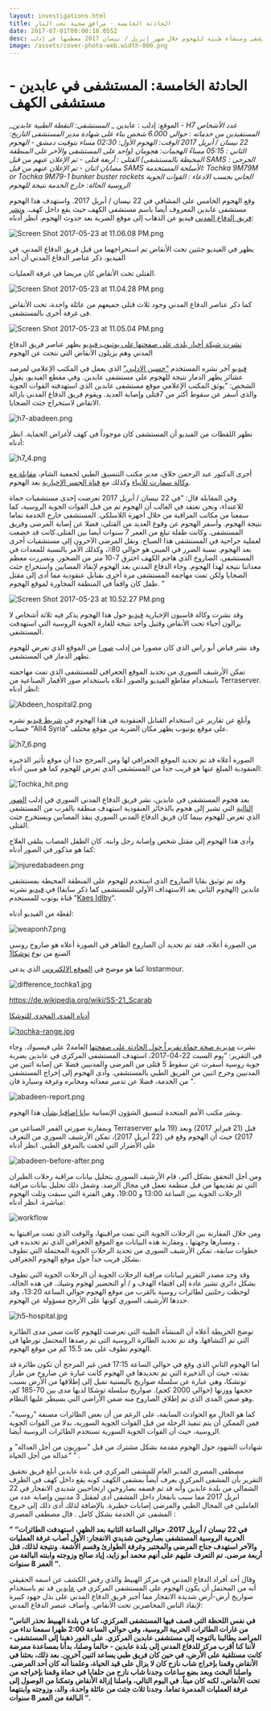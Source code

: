 ```yaml
---
layout: investigations.html
title: الحادثة الخامسة - مرافق صحية تحت النار
date: 2017-07-01T00:00:18.055Z
desc: تقرير مُفصّل عن استهداف 25 مستشفى ومنشأة طبية للهجوم خلال شهر إبريل / نيسان 2017 معظمها في إدلب
image: /assets/cover-photo-web.width-800.png
---
```


# الحادثة الخامسة: المستشفى في عابدين - مستشفى الكهف

_الموقع: إدلب : عابدين _
_المستشفى: النقطة الطبية عابدين - H7 
عدد الأشخاص المستفيدين من خدماته : حوالي 6.000 شخص بناء على شهادة مدير المستشفى 
التاريخ: 22 نيسان / أبريل 2017 
الوقت: الهجوم الأول: 02:30 مساء بتوقيت دمشق - الهجوم الثاني : 05:15  مساءً 
الهجمات: هجومان (واحد على المستشفى والآخر على المنطقة المحيطة بالمستشفى) 
 القتلى : أربعة قتلى - تم الإعلان عنهم من قبل  SAMS 
الجرحى : مصابان اثنان - تم الإعلان عنهم من قبل SAMS 
الأسلحة المستخدمة: Tochka 9M79M or Tochka 9M79-1 bunker buster rockets 
الجاني بحسب الادعاء  : القوات الجوية الروسية 
الحالة: خارج الخدمة نتيجة للهجوم_

وقع الهجوم الخامس على المشافي في 22 نيسان / أبريل 2017\. واستهدف هذا الهجوم مستشفى عابدين المعروف أيضا باسم مستشفى الكهف حيث يقع داخل كهف. [ونشر فريق الدفاع المدني](https://www.youtube.com/watch?v=Os8GoeOklv8) فيديو عن الذهاب إلى موقع الضربة بعد حدوث الهجوم. انظر أدناه:

![Screen Shot 2017-05-23 at 11.06.08 PM.png](https://lh5.googleusercontent.com/IA7a1ToaMm4hgDaYYvWQX-w0cT57AjHZ8vTiM1IlcEDUl_duFXMxOwGxgrlkdGqYCVi-3YXVzN-SaGs8cAsw30KDoAW1sHEaUnxZbsOrGTe4LmNjHyz6L_N93DHUyWZSJJ6MGQKo)

يظهر في الفيديو جثتين تحت الأنقاض تم استخراجهما  من قبل فريق الدفاع المدني. في الفيديو، ذكر عناصر الدفاع المدني أن أحد  

القتلى تحت الأنقاض  كان مريضا في غرفة العمليات.

![Screen Shot 2017-05-23 at 11.04.28 PM.png](https://lh6.googleusercontent.com/TP1mNegcmw6SajVyMhYMSLYMTQIIIH1xDR9CQ_p0tdpYMKHSYVC1kcR-TTdY5tNfmKTNf33zA2bc_OgvdHmI60IfowM61Jkb_Vg0rYFiLa0EE-5iDia8M-4c5M9NQUtT5bP976QP)

كما ذكر عناصر الدفاع المدني وجود ثلاث قتلى جميعهم من عائلة واحدة، تحت الأنقاض فى غرفة أخرى بالمستشفى.

![Screen Shot 2017-05-23 at 11.05.04 PM.png](https://lh3.googleusercontent.com/hQIpYURQn4vxiBOnVrTdoFGT8Ke3BpBuro0HAbodtnRKw5SY7XcMDVS1PR71jPZv8zzcpB5ucLDmpQsrjpdGcQf_O7UgUs6kyyIR6niE0GnoP9jA-i5DVa_5L9UAsxc8297I72EO)

[نشرت شبكة أخبار بلدي على صفحتها على يوتيوب فيديو](https://www.youtube.com/watch?v=PWHQogaz3lQ) يظهر عناصر فريق الدفاع المدني وهم يزيلون الأنقاض التي نتجت عن الهجوم

[فيديو](https://www.youtube.com/watch?v=i6ZN2gtzhJY) آخر نشره المستخدم [“حسين الادلبي”](https://www.youtube.com/channel/UC2Wk09BgfP3gwBdmxnDvwPw) الذي يعمل في المكتب الإعلامي لمرصد عشائر يظهر الدمار نتيجة للهجوم على مستشفى عابدين. وفي مقطع الفيديو، يقول الشخص: “يوثق المكتب الإعلامي موقع مستشفى عابدين الذي استهدفته القوات الجوية والذي أسفر عن سقوط أكثر من 7قتلى وإصابة العديد. ويقوم فريق الدفاع المدنى بازالة الانقاض لاستخراج جثث الضحايا.

![h7-abadeen.png](https://lh4.googleusercontent.com/dl4VKQklNLsb2oAHtzznx3qPHeYVjAx4TDfQ7h4AsUCUkNdfLyhCh-eKnhxTB1QyGtHeaofNhDaH55RHbd_aRefFJjxhJoweMJjxNrNpWI-6WrvGrOxQdbRmVMKdrxoyXdS6QMig)

تظهر اللقطات من الفيديو أن المستشفى كان موجوداً  في كهف لأغراض الحماية. انظر أدناه:

![h7_4.png](https://lh4.googleusercontent.com/4-i7trMYUTtEPbZ3o_ve1wsstTOvYc7FVHujqU7OCy77J5Eef4hdLq7fjK59a-_h2Vfkuc8c7HiXfrzuRLKbwN36E33H8mGKSh2uXEIy_weHeFAg3A2Nc2oK-2_ingiTRINuMxYJ)

أجرى الدكتور عبد الرحمن حلاق، مدير مكتب التنسيق الطبي لجمعية الشام، [مقابلة مع وكالة سمارت للأنباء](https://www.youtube.com/watch?v=kxMCDFdZmRQ)  وكذلك مع [قناة الجسر الإخبارية](https://www.youtube.com/watch?v=_EfbruA2Njo) بعد الهجوم.

وفي المقابلة قال: “في 22 نيسان / أبريل 2017 تعرضت إحدى مستشفيات حماة للاعتداء، ونحن نعتقد في الغالب أن الهجوم تم  من قبل القوات الجوية الروسية، كما سمعنا من مكاتب المراقبة من خلال أجهزة اللاسلكي. المستشفى خارج الخدمة تماما نتيجة الهجوم. وأسفر الهجوم عن وقوع العديد من القتلى، فضلا عن إصابة المرضى وفريق المستشفى. وكانت طفلة تبلغ من العمر 7 سنوات أيضا بين القتلى.كانت قد خضعت لعملية جراحية في المستشفى هذا الصباح. ونقل المرضى الآخرون إلى مستشفيات أخرى بعد الهجوم. نسبة الضرر في المبنى هو حوالي 80٪، وكذلك الأمر بالنسبة للمعدات في المستشفى. الصاروخ الذي هاجم الكهف اخترق 7-10 متر من الصخور. وتضررت معظم معداتنا نتيجة لهذا الهجوم. وجاء الدفاع المدني بعد الهجوم لإنقاذ المصابين واستخراج جثث الضحايا ولكن تمت مهاجمة المستشفى مرة أخرى بقنابل عنقودية مما أدى إلى مقتل طفل كان واقفاً في المنطقة المجاورة لموقع الهجوم. “

![Screen Shot 2017-05-23 at 10.52.27 PM.png](https://lh4.googleusercontent.com/hVWRMKrF3dZcFUYMaPCIixynaJNaeW7XoB4KZzcWWGSAYLexASBJvKAos_2g4_rCdmmHIRwAuJYpnKURSP_7i_-X-hy_Qn3ca7GKbyqoLJdqD2cvFaFRENOP9DzgOq-eQGs2Xsm9)

وقد نشرت وكالة قاسيون الإخبارية  [فيديو](https://www.youtube.com/watch?v=JPcakuncvTk) حول هذا الهجوم يذكر فيه ثلاثة أشخاص لا يزالون أحياء تحت الأنقاض وقتيل واحد نتيجة للغارة الجوية الروسية التي استهدفت المستشفى.

وقد نشر فياض أبو راس الذي كان مصورا من إدلب [صورا](https://www.facebook.com/fead.aboras/posts/1889319601289317) من الموقع الذي تعرض للهجوم تظهر الدمار في المستشفى.

تمكن الأرشيف السوري من تحديد الموقع الجغرافي للمستشفى الذي تمت مهاجمته باستخدام مقاطع الفيديو والصور أعلاه باستخدام صور الأقمار الصناعية من Terraserver. انظر أدناه:

![Abdeen_hospital2.png](https://lh5.googleusercontent.com/3TrOzZtt7DhP4KOa3HJTR2UuB2HxmbOYGJ0znxVNrI3v9elifgS-KyOkDa_WlDCdr_JWcyLmnNdHowjLGEeMXqvyKjqpILN8yNorJa2DP03OW58738yxU0leEaAGzXdUUAXoBOhm)

وأبلغ عن تقارير عن استخدام القنابل العنقودية في هذا الهجوم في [شريط فيديو](https://www.youtube.com/watch?v=QyAiYhzDflk) نشره حساب “All4 Syria” على موقع يوتيوب يظهر مكان الضربة من موقع مختلف.

![h7_6.png](https://lh5.googleusercontent.com/UyIgj-WA2QNnya3g0lUXAxWFq8lWOo4GqZ5rGNexYoOCCQlRuwC779dGads4yqk8R8U-GWU1xJNdqalrV8UiSRiNO2awJyN5F38dWaBG2RKtagfIfrC-BH4Bx5f-hmg6ihCac1JH)

الصورة أعلاه قد تم تحديد الموقع الجغرافي لها  ومن المرجح جدا أن  موقع تأثير الذخيرة العنقودية المبلغ عنها هو قريب جدا من المستشفى الذي تعرض للهجوم كما هو مبين أدناه:

![Tochka_hit.png](https://lh3.googleusercontent.com/6wpUQijVcqaDn29vbekGBqvBFQOqLTc2fXmqFCZRlTpoMt2ynXPjL78EHLXYN0CldswAcNhhnmAPUaacesG6d9dfDzjJwREVysNieciOqx9FZ79T2AV4PqVAT714Z3kqu-bjwnC0)

بعد هجوم المستشفى في عابدين، نشر فريق الدفاع المدني السوري في إدلب [الصور التالية](https://www.facebook.com/SyrianCivilDefenceIdlibWhiteHelmets/posts/1280770175355369) التي تشير إلى هجوم بالذخائر العنقودية استهدف منطقة بالقرب من المستشفى الذي تعرض للهجوم  بينما كان فريق الدفاع المدني السوري ينقذ المصابين ويستخرج جثث القتلى.

وأدى هذا الهجوم إلى مقتل شخص وإصابة رجل وابنه. كان الطفل المصاب يتلقى العلاج كما هو مذكور في الصور أدناه:

![injuredabadeen.png](https://lh4.googleusercontent.com/EQrRDVJhAn2b7nNCSCOzoCiZ9D_e4UtvrCLnMeaeB412r53ArB6IUcMmyobKOquaTmvpdemJgLNrryjBTtQ1p__iNbji-5_B2zl_l0_Tvo3HdHqNIKEHTYjzTTo0OsASUqIZVUHo)

وقد تم توثيق بقايا الصاروخ الذي استخدم للهجوم على المنطقة المحيطة بمستشفى عابدين (الهجوم الثاني بعد الاستهداف الأولي للمستشفى كما ذكر سابقا) في [فيديو](https://www.youtube.com/watch?v=aRet4s_ZiGQ) نشرته قناة يوتوب للمستخدم “[Kaes Idlby](https://www.youtube.com/channel/UCy_Fbrq7EuUfwG3YRfyekEg)“.

لقطة  من الفيديو أدناه:

![weaponh7.png](https://lh3.googleusercontent.com/XAiy4sjJT9j_u0zrLbxtCbPwve65vteh5HJdg9J7YYMMYk_eT394PQbd9WPQOpPSK5xDnnRiUpcNrKmBgGv5oFyybLJvlZ8TsdHHRXQmjRviYUwBrW1UJtS5VWJ1oenDuufs8pP5)

من الصورة أعلاه، فقد تم تحديد أن الصاروخ الظاهر في الصورة أعلاه هو صاروخ روسي الصنع من نوع [توشكا1](https://www.youtube.com/watch?v=aRet4s_ZiGQ)

كما هو موضح في [الموقع الالكتروني](http://lostarmour.info/articles/tochki-nad-u/) الذي يدعى lostarmour.

![difference_tochka1.jpg](https://lh6.googleusercontent.com/5Iv7k4YX3Ruc-LRkSqyVqg2Xo1wq7DIaBUKCGUvRxD58vRdaSddLLSlu-aylXIuEWsST5YrFdOT948ecV_zr13a22mdsF6IDl-IPvVR9Jt45dt5RNmJkbdFDzkLKxGf8VCImyyEF)

https://de.wikipedia.org/wiki/SS-21_Scarab

[أدناه المدى المجدي للتوشكا](https://de.wikipedia.org/wiki/SS-21_Scarab)

[![tochka-range.jpg](https://lh6.googleusercontent.com/_CrvadWLE_2L0f0vMU2OzSyM-jAJ_TD6YMYY1GCCWGVvy6Brv5h98_em52_K9bkF99NJ0YS0ZfkmTy9Z-qdaFTLo6JZGbTeJhe-8dlbPpGDl37M0vu7bve0c8TLKaH8BtLKk5w4K)](https://de.wikipedia.org/wiki/SS-21_Scarab)

نشرت [مدیریة صحة حماة  تقريراً حول الحادثة علی صفحتھا](https://www.facebook.com/Idleb.Health.Directorate/photos/a.648305141939511.1073741828.648124961957529/981613398608682/?type=3&theater) العامة2 على فيسبوك. وجاء في التقرير: “يوم السبت 22-04-2017، استهدف المستشفى المركزي في عابدين  بضربة جوية روسية أسفرت عن سقوط 5 قتلى من المرضى والمدنيين فضلا عن إصابة اثنين من المدنيين وجرح اثنين من الفريق الطبي بالمستشفى. وأدى الهجوم إلى إخراج المستشفى من الخدمة، فضلا عن تدمير معداته ومخابره  وغرفة وسيارة فان “.

![abadeen-report.png](https://lh4.googleusercontent.com/aXR95rsaYm7UQrFlr1WlygGBVaGLIjwLs6IdyX3V8aoWFghtO3Q9_CpuuGFSR_tEbgQThVFhrHQaBPMhfT95eY8v1cSy2rRsr1V3gYRDrqmgbT5JAKaC7g9SVL8OyQq6wwL4NUPe)

ونشر مكتب الأمم المتحدة لتنسيق الشؤون الإنسانية [بيانا إضافيا بشأن](http://reliefweb.int/sites/reliefweb.int/files/resources/Attacks%20on%20hospitals%20Press%20Statement%20EN_Clean.pdf) هذا الهجوم. 

وبمقارنة صورتي القمر الصناعي من Terraserver قبل (21 فبراير 2017) وبعد (19 مايو 2017) حيث أن الهجوم وقع في  (22 أبريل 2017)، تمكن الأرشيف السوري من التعرف على الأضرار التي لحقت بالمرفق الطبي. انظر أدناه

![abadeen-before-after.png](https://lh3.googleusercontent.com/azL0jdrSoHFu51z2RWObMJ0ClaLNY-mp8dLpIZSx-m4K2MbxfrsgecXuF_ifjLApSeFnmSjKdmVXbxfLUFta5_XHsS8MzDIt3VGaCMjJ998G2Alq9QLEx22CRV_bdpTWeHtOBhtH)

ومن أجل التحقق بشكل أكبر، قام الأرشيف السوري بتحليل بيانات مراقبة رحلات الطيران التي تم تقديمها من قبل منظمة تعمل في مجال الرصد. وشمل ذلك تحليل بيانات مراقبة الرحلات الجوية بين الساعة 13:00 و 19:00، وهي الفترة التي سبقت وتلت الهجوم مباشرة. انظر أدناه:

![workflow](https://syrianarchive.org/media/images/22_april_2017-3_with_arrows.width-800.png)

ومن خلال المقارنة بين الرحلات الجوية التي تمت مراقبتها، والوقت الذي تمت مراقبتها به ، ومسارها وجهتها ، ومقارنة هذه البيانات مع الموقع الجغرافي الذي تم تحديده في خطوات سابقة، تمكن الأرشيف السوري من تحديد الرحلات الجوية المحتملة التي  تطوف بشكل قريب جداً حول موقع الهجوم الجغرافي.

وقد وجد مصدر التقرير لبيانات مراقبة الرحلات الجوية أن الرحلات الجوية التي تطوف بشكل دائري تشير عادة إلى اقتفاء الهدف و / أو التحضير لهجوم وشيك. في هذه الحالة، لوحظت رحلتين لطائرات روسية بالقرب من موقع الهجوم حوالي الساعة 13:20، وقد حددها الأرشيف السوري كونها على الأرجح مسؤولة عن الهجوم.

![h5-hospital.jpg](https://lh3.googleusercontent.com/kZqf7wZ_UB1_meJM-Y6IG42SftTC_FTMNHGvdsW5II0rUoW0j7NiQaVHiNhRUqSJ2FzSYyGu98uV4WDW3v3B1JsnqfRlr8mxOWMWHeGiOIEaWUAMym3P5kS7h-ycVPPw1waDyVNO)

توضح الخريطة أعلاه أن المنشأة الطبية التي تعرضت للهجوم كانت ضمن مدى الطائرة التي تم اكتشافها. وقد تم تحديد الطائرة الروسية التى تم رصدها المحتمل تورطها فى الهجوم تطوف على بعد 15.5 كم من موقع الهجوم. 

أما الهجوم الثاني الذي وقع في حوالي الساعة 17:15 فمن غير المرجح أن تكون طائرة قد نفذته، حيث أن الذخيرة التي تم تحديدها في الهجوم كانت عبارة عن صاروخ من طراز توتشكا، وهي عبارة عن سلسلة صواريخ باليستية تميل إلى إطلاقها من الأرض بسبب حجمها ووزنها (حوالي 2000 كجم). صواريخ سلسلة توشكا لديها مدى بين 70-185 كم، وهو ضمن المدى الذي تم إطلاق الصاروخ منه ضمن الأراضي التي يسيطر عليها النظام. 

كما هو الحال مع الحوادث السابقة، على الرغم من أن بعض الطائرات مصنفة “روسية”، فمن الممكن أن يتم تنفيذ الرحلة من قبل القوات الجوية السورية، بدلا من القوات الجوية الروسية، حيث أن القوات الجوية السورية تستخدم الطائرات الروسية أيضا.

شهادات الشهود حول الهجوم مقدمة بشكل مشترك من قبل “سوريون من أجل العدالة” و “عدالة من أجل الحياة ” . 

مصطفى المصري المدير العام للمشفى المركزي في بلدة عابدين أبلغ فريق تحقيق التقرير بأن المشفى المركزي يعرف أيضاً بمشفى الكهف كونه يقع داخل كهف في الطرف الشمالي من بلدة عابدين وأنه قد تم قصفه بصاروخين ارتجاجيين شديدي الانفجار في 22 ابريل 2017 مما سبب بانفجار داخل المشفى أدى لمقتل 3 مدنيين وإصابة عدد من العاملين في المجال الطبي والمرضى إصابات خطيرة. بالإضافة لذلك أدى ذلك إلى خروج المشفى عن الخدمة بشكل كامل . قال مصطفى المصري :

**” “في 22 نيسان / أبريل 2017، حوالي الساعة الثانية بعد الظهر، استهدفت الطائرات الحربية الروسية المستشفى بصاروخين شديدي الانفجار: الأول أصاب غرفة العمليات والآخر استهدف جناح المرضى والمختبر وغرفة الطوارئ وقسم الأشعة. ونتيجة لذلك، قتل أربعة مرضى. تم التعرف عليهم على أنهم محمد أبو زايد، إياد صالح وزوجته وابنته البالغة من العمر 8 سنوات “.**

وقال أحد أفراد الدفاع المدني في مركز الهبيط  والذي رفض الكشف عن اسمه الحقيقي أنه من المحتمل أن يكون الهجوم على المستشفى المركزي في [عابدين](https://www.google.com.tr/maps/place/%D8%B9%D8%A7%D8%A8%D8%AF%D9%8A%D9%86%D8%8C+Syria%E2%80%AD/@35.4677825,36.5291547,2480m/data=!3m2!1e3!4b1!4m5!3m4!1s0x152460d91c48feb1:0x29d096efd4f03865!8m2!3d35.4680617!4d36.5364751?hl=en) قد تم باستخدام صواريخ أرض-أرض شديدة الانفجار مما أجبر فريق الدفاع المدني على بذل جهود كبيرة لإنقاذ الناس المحاصرين تحت الأنقاض. وأضاف عنصر الدفاع المدني:

**“في نفس اللحظة التي قصف فيها المستشفى المركزي، كنا في بلدة الهبيط نحذر الناس من غارات الطائرات الحربية الروسية، وفي حوالي الساعة 2:00 ظهرا سمعنا نداء من المراصد يطالبنا بالتوجه إلى مستشفى عابدين المركزي. على الفور ذهبنا إلى المستشفى - لأننا كنا أقرب مركز للدفاع المدني إلى بلدة عابدين - حالما وصلنا، بدأنا بمساعدة ممرضة كانت مستلقية على الأرض، في حين كان فريق طبي يساعد اثنين آخرين. بعد ذلك، بحثنا في الأنقاض وقمنا بإخراج شاب نازح كان لا يزال على قيد الحياة، وعلمنا أنه كان أحد المرضى. واصلنا البحث وبعد بضع ساعات وجدنا شاب نازح من حلفايا في حماة وقمنا بإخراجه من تحت الأنقاض، لكنه كان ميتاً. في اليوم التالي، واصلنا إزالة الأنقاض وتمكنا من الوصول إلى غرفة العمليات المدمرة تماما. وجدنا ثلاث جثث من عائلة واحدة، والد، وزوجته وابنتهما البالغة من العمر 8 سنوات “.**
